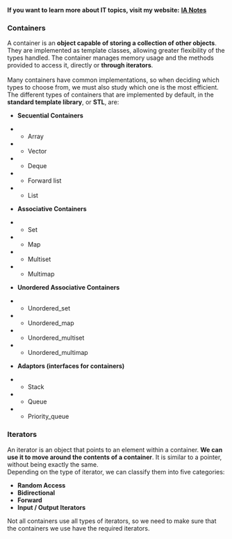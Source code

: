 **If you want to learn more about IT topics, visit my website:** [**IA Notes**](https://ia-notes.com/)

### Containers
A container is an **object capable of storing a collection of other objects**. They are implemented as template classes, allowing greater flexibility of the types handled. The container manages memory usage and the methods provided to access it, directly or **through iterators**.<br><br>
Many containers have common implementations, so when deciding which types to choose from, we must also study which one is the most efficient. The different types of containers that are implemented by default, in the **standard template library**, or **STL**, are:
- **Secuential Containers**
-  - Array
-  - Vector
-  - Deque
-  - Forward list
-  - List

- **Associative Containers**
- - Set
- - Map
- - Multiset
- - Multimap

- **Unordered Associative Containers**
- - Unordered_set
- - Unordered_map
- - Unordered_multiset
- - Unordered_multimap

- **Adaptors (interfaces for containers)**
- - Stack
- - Queue
- - Priority_queue

### Iterators
An iterator is an object that points to an element within a container. **We can use it to move around the contents of a container**. It is similar to a pointer, without being exactly the same.<br>
Depending on the type of iterator, we can classify them into five categories:
- **Random Access**
- **Bidirectional**
- **Forward**
- **Input / Output Iterators**

Not all containers use all types of iterators, so we need to make sure that the containers we use have the required iterators.
